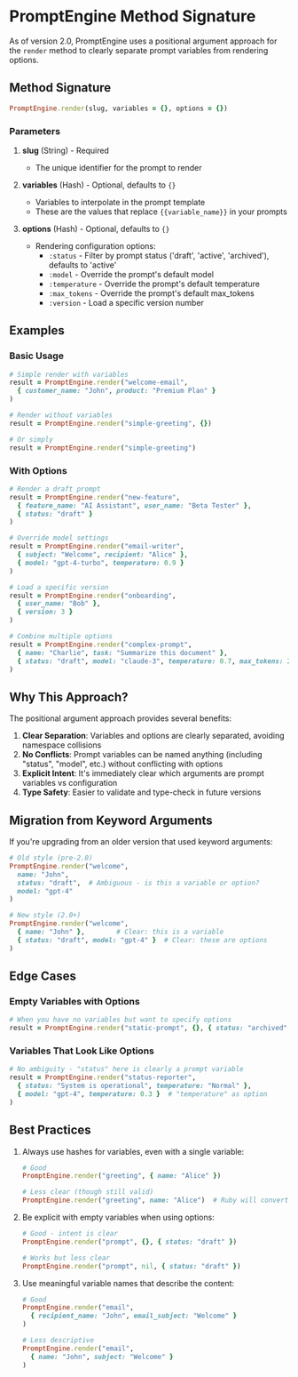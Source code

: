 # PromptEngine Method Signature

As of version 2.0, PromptEngine uses a positional argument approach for the `render` method to clearly separate prompt variables from rendering options.

## Method Signature

```ruby
PromptEngine.render(slug, variables = {}, options = {})
```

### Parameters

1. **slug** (String) - Required
   - The unique identifier for the prompt to render

2. **variables** (Hash) - Optional, defaults to `{}`
   - Variables to interpolate in the prompt template
   - These are the values that replace `{{variable_name}}` in your prompts

3. **options** (Hash) - Optional, defaults to `{}`
   - Rendering configuration options:
     - `:status` - Filter by prompt status ('draft', 'active', 'archived'), defaults to 'active'
     - `:model` - Override the prompt's default model
     - `:temperature` - Override the prompt's default temperature
     - `:max_tokens` - Override the prompt's default max_tokens
     - `:version` - Load a specific version number

## Examples

### Basic Usage

```ruby
# Simple render with variables
result = PromptEngine.render("welcome-email", 
  { customer_name: "John", product: "Premium Plan" }
)

# Render without variables
result = PromptEngine.render("simple-greeting", {})

# Or simply
result = PromptEngine.render("simple-greeting")
```

### With Options

```ruby
# Render a draft prompt
result = PromptEngine.render("new-feature",
  { feature_name: "AI Assistant", user_name: "Beta Tester" },
  { status: "draft" }
)

# Override model settings
result = PromptEngine.render("email-writer",
  { subject: "Welcome", recipient: "Alice" },
  { model: "gpt-4-turbo", temperature: 0.9 }
)

# Load a specific version
result = PromptEngine.render("onboarding",
  { user_name: "Bob" },
  { version: 3 }
)

# Combine multiple options
result = PromptEngine.render("complex-prompt",
  { name: "Charlie", task: "Summarize this document" },
  { status: "draft", model: "claude-3", temperature: 0.7, max_tokens: 2000 }
)
```

## Why This Approach?

The positional argument approach provides several benefits:

1. **Clear Separation**: Variables and options are clearly separated, avoiding namespace collisions
2. **No Conflicts**: Prompt variables can be named anything (including "status", "model", etc.) without conflicting with options
3. **Explicit Intent**: It's immediately clear which arguments are prompt variables vs configuration
4. **Type Safety**: Easier to validate and type-check in future versions

## Migration from Keyword Arguments

If you're upgrading from an older version that used keyword arguments:

```ruby
# Old style (pre-2.0)
PromptEngine.render("welcome", 
  name: "John", 
  status: "draft",  # Ambiguous - is this a variable or option?
  model: "gpt-4"
)

# New style (2.0+)
PromptEngine.render("welcome",
  { name: "John" },        # Clear: this is a variable
  { status: "draft", model: "gpt-4" }  # Clear: these are options
)
```

## Edge Cases

### Empty Variables with Options

```ruby
# When you have no variables but want to specify options
result = PromptEngine.render("static-prompt", {}, { status: "archived" })
```

### Variables That Look Like Options

```ruby
# No ambiguity - "status" here is clearly a prompt variable
result = PromptEngine.render("status-reporter",
  { status: "System is operational", temperature: "Normal" },
  { model: "gpt-4", temperature: 0.3 }  # "temperature" as option
)
```

## Best Practices

1. Always use hashes for variables, even with a single variable:
   ```ruby
   # Good
   PromptEngine.render("greeting", { name: "Alice" })
   
   # Less clear (though still valid)
   PromptEngine.render("greeting", name: "Alice")  # Ruby will convert to hash
   ```

2. Be explicit with empty variables when using options:
   ```ruby
   # Good - intent is clear
   PromptEngine.render("prompt", {}, { status: "draft" })
   
   # Works but less clear
   PromptEngine.render("prompt", nil, { status: "draft" })
   ```

3. Use meaningful variable names that describe the content:
   ```ruby
   # Good
   PromptEngine.render("email", 
     { recipient_name: "John", email_subject: "Welcome" }
   )
   
   # Less descriptive
   PromptEngine.render("email", 
     { name: "John", subject: "Welcome" }
   )
   ```